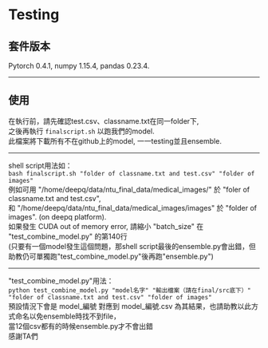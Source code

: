 # Testing
## 套件版本
Pytorch 0.4.1, numpy 1.15.4, pandas 0.23.4.  
****  
## 使用  
在執行前，請先確認test.csv、classname.txt在同一folder下,  
之後再執行 ```finalscript.sh``` 以跑我們的model.  
此檔案將下載所有不在github上的model, 一一testing並且ensemble.  
****  
shell script用法如：  
```bash finalscript.sh "folder of classname.txt and test.csv" "folder of images"```  
例如可用 "/home/deepq/data/ntu_final_data/medical_images/" 於 "foler of classname.txt and test.csv",  
和 "/home/deepq/data/ntu_final_data/medical_images/images" 於 "folder of images". (on deepq platform).  
如果發生 CUDA out of memory error, 請縮小 "batch_size" 在 "test_combine_model.py" 的第140行  
(只要有一個model發生這個問題，那shell script最後的ensemble.py會出錯，但助教仍可單獨跑"test_combine_model.py"後再跑"ensemble.py")  
****
"test_combine_model.py"用法：  
```python test_combine_model.py "model名字" "輸出檔案（請在final/src底下）" "folder of classname.txt and test.csv" "folder of images"```  
預設情況下會是 model_編號 對應到 model_編號.csv 為其結果，也請助教以此方式命名以免ensemble時找不到file，    
當12個csv都有的時候ensemble.py才不會出錯  
感謝TA們
